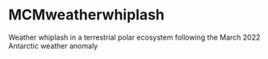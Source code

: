 # MCMweatherwhiplash
Weather whiplash in a terrestrial polar ecosystem following the March 2022 Antarctic weather anomaly
